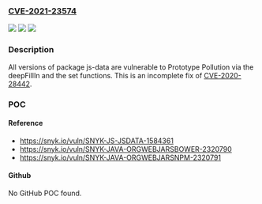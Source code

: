 ### [CVE-2021-23574](https://cve.mitre.org/cgi-bin/cvename.cgi?name=CVE-2021-23574)
![](https://img.shields.io/static/v1?label=Product&message=js-data&color=blue)
![](https://img.shields.io/static/v1?label=Version&message=%3E%3D%200%20&color=brighgreen)
![](https://img.shields.io/static/v1?label=Vulnerability&message=Prototype%20Pollution&color=brighgreen)

### Description

All versions of package js-data are vulnerable to Prototype Pollution via the deepFillIn and the set functions. This is an incomplete fix of [CVE-2020-28442](https://snyk.io/vuln/SNYK-JS-JSDATA-1023655).

### POC

#### Reference
- https://snyk.io/vuln/SNYK-JS-JSDATA-1584361
- https://snyk.io/vuln/SNYK-JAVA-ORGWEBJARSBOWER-2320790
- https://snyk.io/vuln/SNYK-JAVA-ORGWEBJARSNPM-2320791

#### Github
No GitHub POC found.

